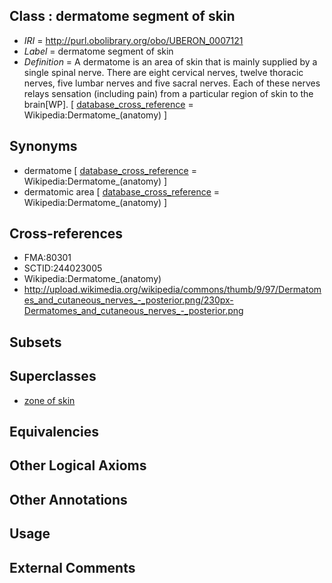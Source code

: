 
## Class : dermatome segment of skin

 * *IRI* = http://purl.obolibrary.org/obo/UBERON_0007121
 * *Label* = dermatome segment of skin
 * *Definition* = A dermatome is an area of skin that is mainly supplied by a single spinal nerve. There are eight cervical nerves, twelve thoracic nerves, five lumbar nerves and five sacral nerves. Each of these nerves relays sensation (including pain) from a particular region of skin to the brain[WP]. [ [database_cross_reference](../../ef/oboInOwl#hasDbXref.md) = Wikipedia:Dermatome_(anatomy) ]

## Synonyms

 * dermatome [ [database_cross_reference](../../ef/oboInOwl#hasDbXref.md) = Wikipedia:Dermatome_(anatomy) ]
 * dermatomic area [ [database_cross_reference](../../ef/oboInOwl#hasDbXref.md) = Wikipedia:Dermatome_(anatomy) ]

## Cross-references

 * FMA:80301
 * SCTID:244023005
 * Wikipedia:Dermatome_(anatomy)
 * http://upload.wikimedia.org/wikipedia/commons/thumb/9/97/Dermatomes_and_cutaneous_nerves_-_posterior.png/230px-Dermatomes_and_cutaneous_nerves_-_posterior.png

## Subsets


## Superclasses

 * [zone of skin](../../UBERON/14/UBERON_0000014.md)

## Equivalencies


## Other Logical Axioms


## Other Annotations


## Usage


## External Comments

